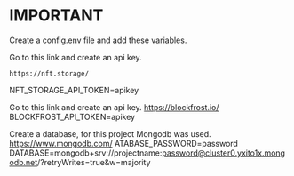 # IMPORTANT 
Create a config.env file and add these variables.

Go to this link and create an api key.
```
https://nft.storage/
```
NFT_STORAGE_API_TOKEN=apikey

Go to this link and create an api key.
https://blockfrost.io/
BLOCKFROST_API_TOKEN=apikey

Create a database, for this project Mongodb was used.
https://www.mongodb.com/
ATABASE_PASSWORD=password
DATABASE=mongodb+srv://projectname:password@cluster0.yxito1x.mongodb.net/?retryWrites=true&w=majority
